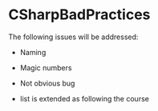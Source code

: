 # CSharpBadPractices
The following issues will be addressed:
- Naming
- Magic numbers
- Not obvious bug

- list is extended as following the course
